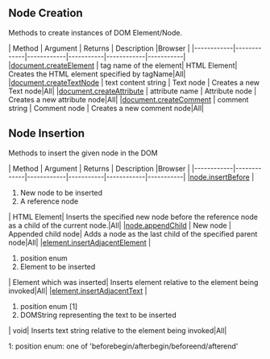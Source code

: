 ## Node Creation
Methods to create instances of DOM Element/Node.

| Method | Argument | Returns | Description   |Browser    |
|------------|-------------|------------|-----------|------------|-----------|
|[document.createElement](https://developer.mozilla.org/en-US/docs/Web/API/Document/createElement) |  tag name of the element| HTML Element|  Creates the HTML element specified by tagName|All|
|[document.createTextNode](https://developer.mozilla.org/en-US/docs/Web/API/Document/createTextNode) | text content string | Text node |  Creates a new Text node|All|
|[document.createAttribute](https://developer.mozilla.org/en-US/docs/Web/API/Document/createAttribute) | attribute name | Attribute node |  Creates a new attribute node|All|
|[document.createComment](https://developer.mozilla.org/en-US/docs/Web/API/Document/createComment) | comment string | Comment node |  Creates a new comment node|All|


## Node Insertion
Methods to insert the given node in the DOM

| Method | Argument | Returns | Description   |Browser    |
|------------|-------------|------------|-----------|------------|-----------|
|[node.insertBefore](https://developer.mozilla.org/en-US/docs/Web/API/Node/insertBefore) |  <ol><li>New node to be inserted</li><li>A reference node</li></ol>| HTML Element|  Inserts the specified new node before the reference node as a child of the current node.|All|
|[node.appendChild](https://developer.mozilla.org/en-US/docs/Web/API/Node/appendChild) |  New node | Appended child node| Adds a node as the last child of the specified parent node|All|
|[element.insertAdjacentElement](https://developer.mozilla.org/en-US/docs/Web/API/Element/insertAdjacentElement) | <ol><li>position enum</li><li>Element to be inserted</li></ol> | Element which was inserted| Inserts element relative to the element being invoked|All|
|[element.insertAdjacentText](https://developer.mozilla.org/en-US/docs/Web/API/Element/insertAdjacentText) | <ol><li>position enum [1]</li><li> DOMString representing the text to be inserted </li></ol> | void| Inserts text string relative to the element being invoked|All|

1: position enum: one of 'beforebegin/afterbegin/beforeend/afterend'

